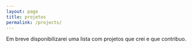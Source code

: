 ```yaml
---
layout: page
title: projetos
permalink: /projects/
---
```


Em breve disponibilizarei uma lista com projetos que crei e que contribuo.
